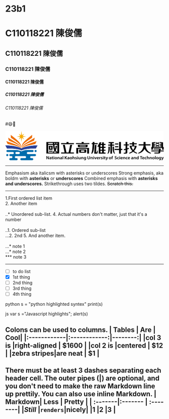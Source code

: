 # 23b1
# C110118221 陳俊儒
## C110118221 陳俊儒
### C110118221 陳俊儒
#### C110118221 陳俊儒
##### C110118221 陳俊儒
###### C110118221 陳俊儒

#😄🚴


![NKUST](高科大.png "高科大")

---
Emphasism aka italicsm with asterisks or underscores
Strong emphasis, aka boldm with **asterisks** or **underscores**
Combined emphasis with **asterisks and underscores.**
Strikethrough uses two tildes. ~~Scratch this.~~

---
1.First ordered list item  
2. Another item <br>  
..*  Unordered sub-list.
4. Actual numbers don't matter, just that it's a number</br>  
..1. Ordered sub-list</br>
...2. 2nd
5. And another item.</br>  
...* note 1</br>
...* note 2</br>
***  note 3
   
---

- [ ] to do list
- [x] 1st thing
- [ ] 2nd thing
- [ ] 3rd thing
- [ ] 4th thing

python
s = "python highlighted syntex"
print(s)

js
var s ="Javascript highlights";
alert(s)

Colons can be used to columns.
|    Tables   |       Are    |     Cool|
|:------------|:------------:|--------:|
|col 3 is     |right-aligned |  $1600  |
|col 2 is     |centered      |     $12 |
|zebra stripes|are neat      |      $1 |
----
There must be at least 3 dashes separating each header cell.
The outer pipes (|) are optional, and you don't need to make the raw Markdown line up prettily. You can also use inline Markdown.
| Markdown| Less    | Pretty   |
| :-------|:------- | :--------|
|*Still*  |`renders`|**nicely**|
|1        |2        |3         |
----
